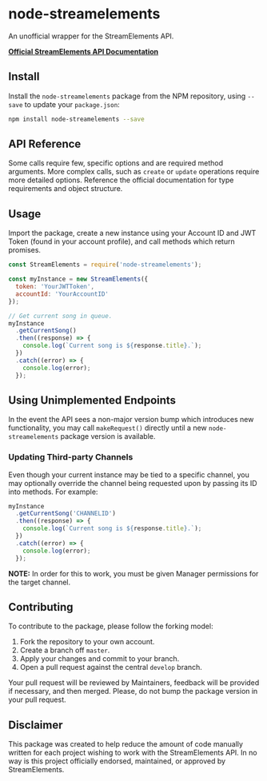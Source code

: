 # node-streamelements
An unofficial wrapper for the StreamElements API.

**[Official StreamElements API Documentation](https://dev.streamelements.com)**

## Install
Install the `node-streamelements` package from the NPM repository, using `--save` to update your `package.json`:

```bash
npm install node-streamelements --save
```

## API Reference
Some calls require few, specific options and are required method arguments. More complex calls, such as `create` or `update` operations require more detailed options. Reference the official documentation for type requirements and object structure.

## Usage
Import the package, create a new instance using your Account ID and JWT Token (found in your account profile), and call methods which return promises.

```javascript
const StreamElements = require('node-streamelements');

const myInstance = new StreamElements({
  token: 'YourJWTToken',
  accountId: 'YourAccountID'
});

// Get current song in queue.
myInstance
  .getCurrentSong()
  .then((response) => {
    console.log(`Current song is ${response.title}.`);
  })
  .catch((error) => {
    console.log(error);
  });
```

## Using Unimplemented Endpoints
In the event the API sees a non-major version bump which introduces new functionality, you may call `makeRequest()` directly until a new `node-streamelements` package version is available.

### Updating Third-party Channels
Even though your current instance may be tied to a specific channel, you may optionally override the channel being requested upon by passing its ID into methods. For example:

```javascript
myInstance
  .getCurrentSong('CHANNELID')
  .then((response) => {
    console.log(`Current song is ${response.title}.`);
  })
  .catch((error) => {
    console.log(error);
  });
```

**NOTE:** In order for this to work, you must be given Manager permissions for the target channel.

## Contributing
To contribute to the package, please follow the forking model:

1. Fork the repository to your own account.
1. Create a branch off `master`.
1. Apply your changes and commit to your branch.
1. Open a pull request against the central `develop` branch.

Your pull request will be reviewed by Maintainers, feedback will be provided if necessary, and then merged. Please, do not bump the package version in your pull request.

## Disclaimer
This package was created to help reduce the amount of code manually written for each project wishing to work with the StreamElements API. In no way is this project officially endorsed, maintained, or approved by StreamElements.